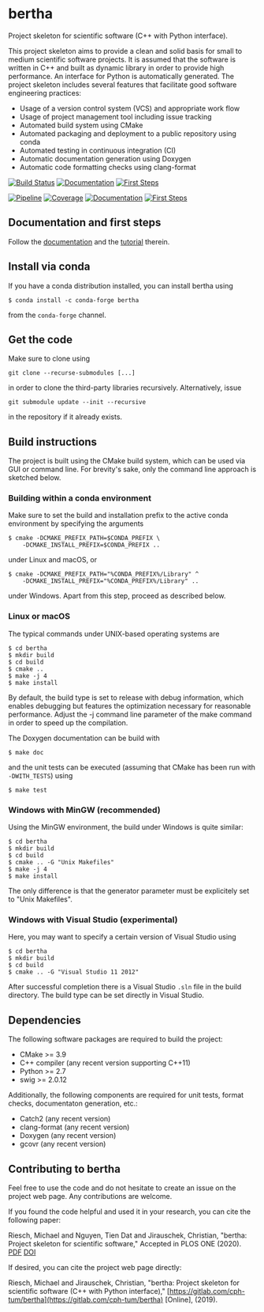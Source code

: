 # bertha

Project skeleton for scientific software (C++ with Python interface).

This project skeleton aims to provide a clean and solid basis for small to
medium scientific software projects. It is assumed that the software is
written in C++ and built as dynamic library in order to provide high
performance. An interface for Python is automatically generated. The project
skeleton includes several features that facilitate good software engineering
practices:

 - Usage of a version control system (VCS) and appropriate work flow
 - Usage of project management tool including issue tracking
 - Automated build system using CMake
 - Automated packaging and deployment to a public repository using conda
 - Automated testing in continuous integration (CI)
 - Automatic documentation generation using Doxygen
 - Automatic code formatting checks using clang-format

<!-- GitHub badges -->
[![Build Status](https://travis-ci.org/cph-tum/bertha.svg?branch=master)](https://travis-ci.org/cph-tum/bertha)
[![Documentation](https://img.shields.io/badge/Documentation-GitHub%20Pages-informational)](https://cph-tum.github.io/bertha)
[![First Steps](https://img.shields.io/badge/First%20steps-Tutorial-important)](https://cph-tum.github.io/bertha/md_docs_TUTORIAL.html)

<!-- GitLab badges -->
[![Pipeline](https://gitlab.com/cph-tum/bertha/badges/master/pipeline.svg)](https://gitlab.com/cph-tum/bertha/pipelines/master/latest)
[![Coverage](https://gitlab.com/cph-tum/bertha/badges/master/coverage.svg)](https://gitlab.com/cph-tum/bertha/-/jobs/artifacts/master/file/build/coverage.html?job=coverage)
[![Documentation](https://img.shields.io/badge/Documentation-GitLab%20Pages-informational)](https://cph-tum.gitlab.io/bertha)
[![First Steps](https://img.shields.io/badge/First%20steps-Tutorial-important)](https://cph-tum.gitlab.io/bertha/md_docs_TUTORIAL.html)

## Documentation and first steps

Follow the [documentation](https://cph-tum.gitlab.io/bertha) and the
[tutorial](https://cph-tum.gitlab.io/bertha/md_docs_TUTORIAL.html) therein.

## Install via conda

If you have a conda distribution installed, you can install bertha using

    $ conda install -c conda-forge bertha

from the `conda-forge` channel.

## Get the code

Make sure to clone using

    git clone --recurse-submodules [...]

in order to clone the third-party libraries recursively. Alternatively, issue

    git submodule update --init --recursive

in the repository if it already exists.

## Build instructions

The project is built using the CMake build system, which can be used via GUI
or command line. For brevity's sake, only the command line approach is
sketched below.

### Building within a conda environment

Make sure to set the build and installation prefix to the active conda
environment by specifying the arguments

    $ cmake -DCMAKE_PREFIX_PATH=$CONDA_PREFIX \
        -DCMAKE_INSTALL_PREFIX=$CONDA_PREFIX ..

under Linux and macOS, or

    $ cmake -DCMAKE_PREFIX_PATH="%CONDA_PREFIX%/Library" ^
        -DCMAKE_INSTALL_PREFIX="%CONDA_PREFIX%/Library" ..

under Windows. Apart from this step, proceed as described below.

### Linux or macOS

The typical commands under UNIX-based operating systems are

    $ cd bertha
    $ mkdir build
    $ cd build
    $ cmake ..
    $ make -j 4
    $ make install

By default, the build type is set to release with debug information, which
enables debugging but features the optimization necessary for reasonable
performance. Adjust the -j command line parameter of the make command in
order to speed up the compilation.

The Doxygen documentation can be build with

    $ make doc

and the unit tests can be executed (assuming that CMake has been run with
`-DWITH_TESTS`) using

    $ make test

### Windows with MinGW (recommended)

Using the MinGW environment, the build under Windows is quite similar:

    $ cd bertha
    $ mkdir build
    $ cd build
    $ cmake .. -G "Unix Makefiles"
    $ make -j 4
    $ make install

The only difference is that the generator parameter must be explicitely set
to "Unix Makefiles".

### Windows with Visual Studio (experimental)

Here, you may want to specify a certain version of Visual Studio using

    $ cd bertha
    $ mkdir build
    $ cd build
    $ cmake .. -G "Visual Studio 11 2012"

After successful completion there is a Visual Studio `.sln` file in the build
directory. The build type can be set directly in Visual Studio.

## Dependencies

The following software packages are required to build the project:

 - CMake >= 3.9
 - C++ compiler (any recent version supporting C++11)
 - Python >= 2.7
 - swig >= 2.0.12

Additionally, the following components are required for unit tests, format
checks, documentaton generation, etc.:

 - Catch2 (any recent version)
 - clang-format (any recent version)
 - Doxygen (any recent version)
 - gcovr (any recent version)

## Contributing to bertha

Feel free to use the code and do not hesitate to create an issue on the
project web page. Any contributions are welcome.

If you found the code helpful and used it in your research, you can cite
the following paper:

Riesch, Michael and Nguyen, Tien Dat and Jirauschek, Christian,
"bertha: Project skeleton for scientific software," Accepted in PLOS ONE
(2020).
[PDF](https://arxiv.org/abs/1912.01640)
[DOI](http://dx.doi.org/10.1371/journal.pone.0230557)

If desired, you can cite the project web page directly:

Riesch, Michael and Jirauschek, Christian, "bertha: Project skeleton for
scientific software (C++ with Python interface),"
[https://gitlab.com/cph-tum/bertha](https://gitlab.com/cph-tum/bertha)
[Online], (2019).
